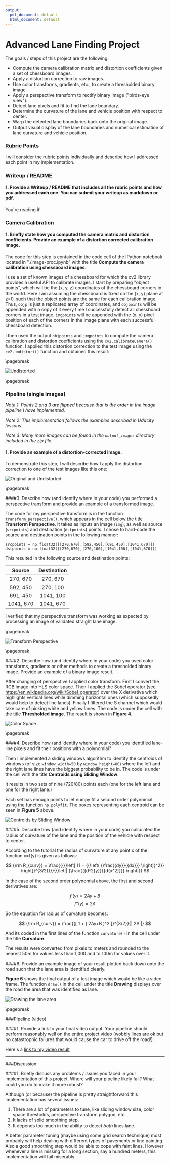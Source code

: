 ```yaml
---
output:
  pdf_document: default
  html_document: default
---
```



# Advanced Lane Finding Project

The goals / steps of this project are the following:

* Compute the camera calibration matrix and distortion coefficients given a set of chessboard images.
* Apply a distortion correction to raw images.
* Use color transforms, gradients, etc., to create a thresholded binary image.
* Apply a perspective transform to rectify binary image ("birds-eye view").
* Detect lane pixels and fit to find the lane boundary.
* Determine the curvature of the lane and vehicle position with respect to center.
* Warp the detected lane boundaries back onto the original image.
* Output visual display of the lane boundaries and numerical estimation of lane curvature and vehicle position.

[//]: # (Image References)

[image01]: ./output_images/calibration0.png "Undistorted"
[image02]: ./output_images/undistort0.png "Original and Undistorted"
[image03]: ./output_images/perspective0.png "Transform Perspective"
[image04]: ./output_images/thresholded0.png "Color Space transform"
[image05]: ./output_images/centroids1.png "Centroids by Sliding Window"
[image06]: ./output_images/draw0.png "Drawing the Lane Area"
[video1]: ./advanced_lane.mp4 "Video"

### [Rubric](https://review.udacity.com/#!/rubrics/571/view) Points

I will consider the rubric points individually and describe how I addressed each point in my implementation.  


### Writeup / README

#### 1. Provide a Writeup / README that includes all the rubric points and how you addressed each one.  You can submit your writeup as markdown or pdf. 

You're reading it!

### Camera Calibration

#### 1. Briefly state how you computed the camera matrix and distortion coefficients. Provide an example of a distortion corrected calibration image.

The code for this step is contained in the code cell of the IPython notebook located in "./image-proc.ipynb" with the title **Compute the camera calibration using chessboard images**.

I use a set of known images of a chessboard for which the cv2 library provides a useful API to calibrate images. I start by preparing "object points", which will be the (x, y, z) coordinates of the chessboard corners in the world. Here I am assuming the chessboard is fixed on the (x, y) plane at z=0, such that the object points are the same for each calibration image.  Thus, `objp` is just a replicated array of coordinates, and `objpoints` will be appended with a copy of it every time I successfully detect all chessboard corners in a test image.  `imgpoints` will be appended with the (x, y) pixel position of each of the corners in the image plane with each successful chessboard detection.  

I then used the output `objpoints` and `imgpoints` to compute the camera calibration and distortion coefficients using the `cv2.calibrateCamera()` function.  I applied this distortion correction to the test image using the `cv2.undistort()` function and obtained this result:

\pagebreak

![Undistorted][image01]

\pagebreak

### Pipeline (single images)

_Note 1: Points 2 and 3 are flipped because that is the order in the image pipeline I have implemented._

_Note 2: This implementation follows the examples described in Udacity lessons._

_Note 3: Many more images can be found in the `output_images` directory included in the zip file._


#### 1. Provide an example of a distortion-corrected image.

To demonstrate this step, I will describe how I apply the distortion correction to one of the test images like this one:

![Original and Undistorted][image02]

\pagebreak

####3. Describe how (and identify where in your code) you performed a perspective transform and provide an example of a transformed image.

The code for my perspective transform is in the function `transform_perspective()`, which appears in the cell below the title **Transform Perspective**. It takes as inputs an image (`img`), as well as source (`srcpoints`) and destination (`dstpoints`) points.  I chose to hard-code the source and destination points in the following manner:

```
srcpoints = np.float32([[270,670],[592,450],[691,450],[1041,670]])
dstpoints = np.float32([[270,670],[270,100],[1041,100],[1041,670]])
```
This resulted in the following source and destination points:

| Source        | Destination   | 
|:-------------:|:-------------:| 
| 270, 670      | 270, 670      | 
| 592, 450      | 270, 100      |
| 691, 450      | 1041, 100     |
| 1041, 670     | 1041, 670     |

I verified that my perspective transform was working as expected by processing an image of validated straight lane image.

\pagebreak

![Transform Perspective][image03]

\pagebreak

####2. Describe how (and identify where in your code) you used color transforms, gradients or other methods to create a thresholded binary image. Provide an example of a binary image result.

After changing of perspective I applied color transform. First I convert the RGB image into HLS color space. Then I applied the Sobel operator (see https://en.wikipedia.org/wiki/Sobel_operator) over the X derivative which highlights vertical lines while dimming horizontal ones (which supposedly would help to detect line lanes). Finally I filtered the S channel which would take care of picking white and yellow lanes. The code is under the cell with the title **Thresholded image**. The result is shown in **Figure 4**.

![Color Space][image04]

\pagebreak

####4. Describe how (and identify where in your code) you identified lane-line pixels and fit their positions with a polynomial?

Then I implemented a sliding windows algorithm to identify the centroids of windows (of size `window_width=50` by `window_height=80`) where the left and the right lane lines have the biggest probability to be in. The code is under the cell with the title **Centroids using Sliding Window**.

It results in two sets of nine (720/80) points each (one for the left lane and one for the right lane.)

Each set has enough points to let numpy fit a second order polynomial using the function `np.polyfit`. The boxes representing each centroid can be seen in **Figure 5** above.

![Centroids by Sliding Window][image05]


####5. Describe how (and identify where in your code) you calculated the radius of curvature of the lane and the position of the vehicle with respect to center.

According to the tutorial the radius of curvature at any point x of the function x=f(y) is given as follows:

$$ {\rm R_{curv}} = \frac{{{{\left[ {1 + {{\left( {\frac{{dy}}{{dx}}} \right)}^2}}  \right]}^{3/2}}}}{{\left| {\frac{{{d^2}y}}{{d{x^2}}}}  \right|}} $$

In the case of the second order polynomial above, the first and second derivatives are:

$$ f'(y) = 2Ay + B $$
$$ f''(y) = 2A $$

So the equation for radius of curvature becomes:

$$ {\rm R_{curv}} = \frac{{[ 1 + ( 2Ay+B )^2 ]}^{3/2}}{| 2A |} $$

And its coded in the first lines of the function `curvature()` in the cell under the title **Curvature**.

The results were converted from pixels to meters and rounded to the nearest 50m for values less than 1,000 and to 100m for values over it.


####6. Provide an example image of your result plotted back down onto the road such that the lane area is identified clearly.

**Figure 6** shows the final output of a test image which would be like a video frame. The function `draw()` in the cell under the title **Drawing** displays over the road the area that was identified as lane.

![Drawing the lane area][image06]

\pagebreak

###Pipeline (video)

####1. Provide a link to your final video output. Your pipeline should perform reasonably well on the entire project video (wobbly lines are ok but no catastrophic failures that would cause the car to drive off the road!).

Here's a [link to my video result](./advanced_lane.mp4)

---

###Discussion

####1. Briefly discuss any problems / issues you faced in your implementation of this project.  Where will your pipeline likely fail?  What could you do to make it more robust?

Although (or because) the pipeline is pretty straightforward this implementation has several issues:

1. There are a lot of parameters to tune, like sliding window size, color space thresholds, perspective transform polygon, etc.
1. It lacks of solid smoothing step.
1. It depends too much in the ability to detect *both* lines lane.

A better parameter tuning (maybe using some grid search technique) most probably will help dealing with different types of pavements or line painting.
Also a good smoothing step would be able to cope with faint lines.
However whenever a line is missing for a long section, say a hundred meters, this implementation will fail miserably.
